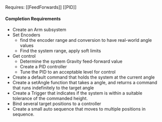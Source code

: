 
Requires:
[[FeedForwards]]
[[PID]]

#### Completion Requirements
- Create an Arm subsystem
- Set Encoders
	- find the encoder range and conversion to have real-world angle values
	- Find the system range, apply soft limits
- Get control
	- Determine the system Gravity feed-forward value
	- Create a PID controller
	- Tune the PID to an acceptable level for control
- Create a default command that holds the system at the current angle
- Create a setAngle function that takes a angle, and returns a command that runs indefinitely to the target angle
- Create a Trigger that indicates if the system is within a suitable tolerance of the commanded height.
- Bind several target positions to a controller
- Create a small auto sequence that moves to multiple positions in sequence.